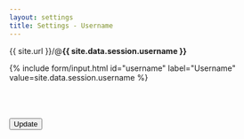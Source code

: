```yaml
---
layout: settings
title: Settings - Username
---
```


<p>{{ site.url }}/@<strong>{{ site.data.session.username }}</strong></p>

<form></form>

<form>

{% include form/input.html id="username" label="Username" value=site.data.session.username %}

<br>
<br>
<br>

<!-- Accent-colored raised button with ripple -->
<button class="mdl-button mdl-js-button mdl-button--raised mdl-js-ripple-effect mdl-button--accent" type="submit">
    Update
</button>

</form>